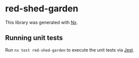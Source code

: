 # red-shed-garden

This library was generated with [Nx](https://nx.dev).

## Running unit tests

Run `nx test red-shed-garden` to execute the unit tests via [Jest](https://jestjs.io).
